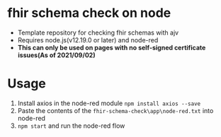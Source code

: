 # fhir schema check on node
- Template repository for checking fhir schemas with ajv<br>
- Requires node.js(v12.19.0 or later) and node-red
- **This can only be used on pages with no self-signed certificate issues(As of 2021/09/02)**


# Usage
  1. Install axios in the node-red module `npm install axios --save`<br>
  2. Paste the contents of the `fhir-schema-check\app\node-red.txt` into node-red <br>
  3. `npm start` and run the node-red flow

